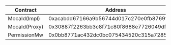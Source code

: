 | Contract      | Address                                    |
| ------------- | ------------------------------------------ |
| MocaId(Impl)  | 0xacabdd67166a9b56744d017c270e0fb8769ffba3 |
| MocaId(Proxy) | 0x30887f2263bb3c8f71c80f8688e7726049df586c |
| PermissionMw  | 0x0bb8771ac432dc0bc075434520c315a728568dbe |
